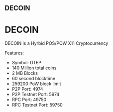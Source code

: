 ## DECOIN

DECOIN
===========================

DECOIN is a Hyrbid POS/POW X11 Cryptocurrency

Features:
* Symbol: DTEP
* 140 Million total coins
* 2 MB Blocks
* 60 second blocktime
* 259200 PoW block limit
* P2P Port: 4974
* P2P Testnet Port: 5974
* RPC Port: 49750
* RPC Testnet Port: 59750

